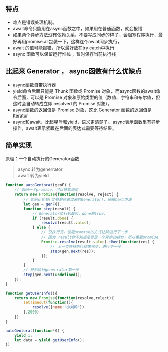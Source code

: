 ## 特点

* 难点是错误处理机制。
* await命令只能用在async函数之中，如果用在普通函数，就会报错
* 如果两个异步方法没有依赖关系，不要写成同步的样子，会阻塞程序执行，最好再用promise.all包装一下，这样连个awiat同步执行，    
* await 的值可能报错，所以最好放在try catch中执行
* async 函数可以保留运行堆栈 ，暂时保存当前执行栈

## 比起来 Generator  ， async函数有什么优缺点
* async函数自带执行器
* yield命令后面只能是 Thunk 函数或 Promise 对象，而async函数的await命令后面，可以是 Promise 对象和原始类型的值（数值、字符串和布尔值，但这时会自动转成立即 resolved 的 Promise 对象）。
* async函数的返回值是 Promise 对象，这比 Generator 函数的返回值是 Iterator
* async和await，比起星号和yield，语义更清楚了。async表示函数里有异步操作，await表示紧跟在后面的表达式需要等待结果。

## 简单实现

原理：一个自动执行的Generator函数
> async 转为generrator  
> await 转为yield 

``` javascript
function autoGentorat(genF) {
    // 返回一个promise，可以链式调用
    return new Promise(function(resolve, reject) {
        // 实例化实参(实参是传递过来的Generator)，获得next方法
        let gen = genF();
        function step(result) {
            // Generator执行到最后，done是true，
            if (result.done) {
                resolve(result.value);
            } else {
                // 没执行完，使用promise的方式让其进行下一步
                // 因为 result你不知道是否是一个异步的操作，所以需要promise
                Promise.resolve(result.value).then(function(res) {
                    // 上一步等待执行结果完毕，进行下一步
                    step(gen.next(res));
                });
            }
        }
        // 开始执行generrator第一步
        step(gen.next(undefined));
    });
}

function getUserInfo(){
    return new Promise(function(resolve,relect){
        setTimeout(function(){
            resolve({name:'小刘鸭'})
        },2000)
    })
}

autoGentorat(function*() {
    yield 1;
    let data = yield getUserInfo();
})

```